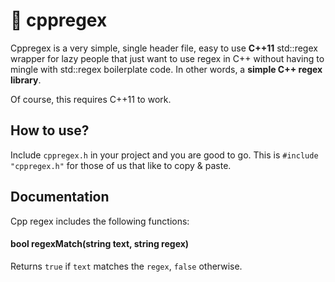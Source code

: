 # 🦙 cppregex
Cppregex is a very simple, single header file, easy to use **C++11** std::regex
wrapper for lazy people that just want to use regex in C++ without having to
mingle with std::regex boilerplate code. In other words, a
**simple C++ regex library**.

Of course, this requires C++11 to work.

## How to use?
Include `cppregex.h` in your project and you are good to go.
This is `#include "cppregex.h"` for those of us that like to copy & paste.

## Documentation
Cpp regex includes the following functions:

#### bool regexMatch(string text, string regex)
Returns `true` if `text` matches the `regex`, `false` otherwise.

